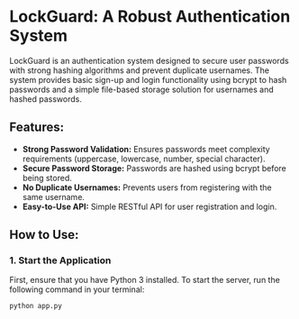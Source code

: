 # LockGuard: A Robust Authentication System

LockGuard is an authentication system designed to secure user passwords with strong hashing algorithms and prevent duplicate usernames. The system provides basic sign-up and login functionality using bcrypt to hash passwords and a simple file-based storage solution for usernames and hashed passwords.

## Features:
- **Strong Password Validation:** Ensures passwords meet complexity requirements (uppercase, lowercase, number, special character).
- **Secure Password Storage:** Passwords are hashed using bcrypt before being stored.
- **No Duplicate Usernames:** Prevents users from registering with the same username.
- **Easy-to-Use API:** Simple RESTful API for user registration and login.

## How to Use:

### 1. Start the Application
First, ensure that you have Python 3 installed. To start the server, run the following command in your terminal:
```bash
python app.py
